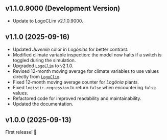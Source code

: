 ## v1.1.0.9000 (Development Version)

- Update to LogoCLim v2.1.0.9000.

## v1.1.0 (2025-09-16)

- Updated *Juvenile* color in *Logônias* for better contrast.
- Modified climate variable inspection: the model now halts if a switch is toggled during the simulation.
- Upgraded [`LogoClim`](https://github.com/sustentarea/logoclim) to v2.1.0.
- Revised 12-month moving average for climate variables to use values directly from [`LogoClim`](https://github.com/sustentarea/logoclim).
- Fixed 12-month moving average counter for *Logônia* plants.
- Fixed `logistic-regression` to return `false` when encountering `false` values.
- Refactored code for improved readability and maintainability.
- Updated the documentation.

## v1.0.0 (2025-09-13)

First release! 🎉
